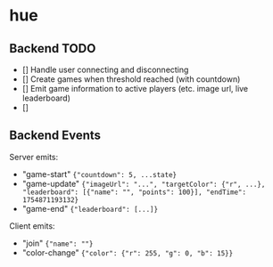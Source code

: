 # hue

## Backend TODO

- [] Handle user connecting and disconnecting
- [] Create games when threshold reached (with countdown)
- [] Emit game information to active players (etc. image url, live leaderboard)
- [] 

## Backend Events

Server emits:
- "game-start" `{"countdown": 5, ...state}`
- "game-update" `{"imageUrl": "...", "targetColor": {"r", ...}, "leaderboard": [{"name": "", "points": 100}], "endTime": 1754871193132}`
- "game-end" `{"leaderboard": [...]}`

Client emits:
- "join" `{"name": ""}` 
- "color-change" `{"color": {"r": 255, "g": 0, "b": 15}}`
